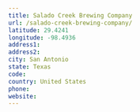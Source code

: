 ```yaml
---
title: Salado Creek Brewing Company
url: /salado-creek-brewing-company/
latitude: 29.4241
longitude: -98.4936
address1: 
address2: 
city: San Antonio
state: Texas
code: 
country: United States
phone: 
website: 
---
```



